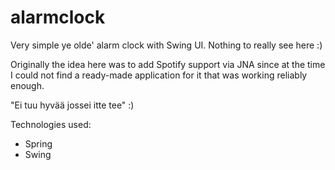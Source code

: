 alarmclock
==========

Very simple ye olde' alarm clock with Swing UI. Nothing to really see here :)

Originally the idea here was to add Spotify support via JNA since at the time I could not find a ready-made application for it that was working reliably enough.

"Ei tuu hyvää jossei itte tee" :)

Technologies used:
- Spring
- Swing
